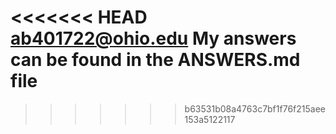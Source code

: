 <<<<<<< HEAD
ab401722@ohio.edu My answers can be found in the ANSWERS.md file 
=======

>>>>>>> b63531b08a4763c7bf1f76f215aee153a5122117

